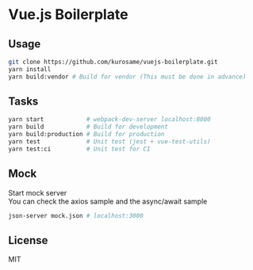 # Vue.js Boilerplate

## Usage

```sh
git clone https://github.com/kurosame/vuejs-boilerplate.git
yarn install
yarn build:vendor # Build for vendor (This must be done in advance)
```

## Tasks

```sh
yarn start            # webpack-dev-server localhost:8000
yarn build            # Build for development
yarn build:production # Build for production
yarn test             # Unit test (jest + vue-test-utils)
yarn test:ci          # Unit test for CI
```

## Mock

Start mock server\
You can check the axios sample and the async/await sample

```sh
json-server mock.json # localhost:3000
```

## License

MIT
